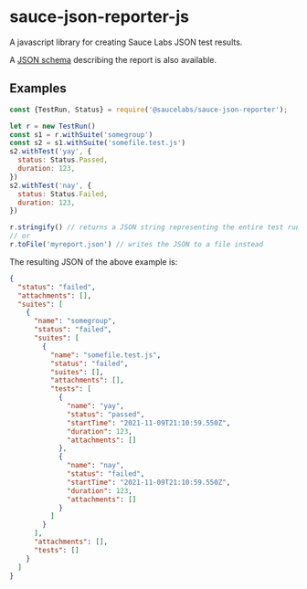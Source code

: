 # sauce-json-reporter-js

A javascript library for creating Sauce Labs JSON test results.

A [JSON schema](api/schema.json) describing the report is also available.

## Examples

```javascript
const {TestRun, Status} = require('@saucelabs/sauce-json-reporter');

let r = new TestRun()
const s1 = r.withSuite('somegroup')
const s2 = s1.withSuite('somefile.test.js')
s2.withTest('yay', {
  status: Status.Passed,
  duration: 123,
})
s2.withTest('nay', {
  status: Status.Failed,
  duration: 123,
})

r.stringify() // returns a JSON string representing the entire test run
// or
r.toFile('myreport.json') // writes the JSON to a file instead
```

The resulting JSON of the above example is:

```json
{
  "status": "failed",
  "attachments": [],
  "suites": [
    {
      "name": "somegroup",
      "status": "failed",
      "suites": [
        {
          "name": "somefile.test.js",
          "status": "failed",
          "suites": [],
          "attachments": [],
          "tests": [
            {
              "name": "yay",
              "status": "passed",
              "startTime": "2021-11-09T21:10:59.550Z",
              "duration": 123,
              "attachments": []
            },
            {
              "name": "nay",
              "status": "failed",
              "startTime": "2021-11-09T21:10:59.550Z",
              "duration": 123,
              "attachments": []
            }
          ]
        }
      ],
      "attachments": [],
      "tests": []
    }
  ]
}
```
